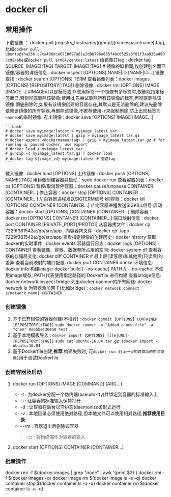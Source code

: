 # docker cli

## 常用操作
下载镜像 ： docker pull [registry_hostname/[group/]]namespace/name[:tag], 比如`docker pull ubuntu@sha256:c7ca486dce6710697a81e2d08796a865f48c6525a3f81f3aa936a4905c9846be`或`docker pull arm64/centos:latest`
给镜像打tag : docker tag SOURCE_IMAGE[:TAG] TARGET_IMAGE[:TAG] # 镜像的ID相同,仅创建别名而已
镜像/容器的详细信息 : docker inspect [OPTIONS] NAME|ID [NAME|ID...]
镜像查找 : docker search [OPTIONS] TERM
查看镜像列表：docker images [OPTIONS] [REPOSITORY[:TAG]]
删除镜像 : docker rmi [OPTIONS] IMAGE [IMAGE...] #IMAGE可以是标签或ID.使用标签:一个镜像有多标签时,仅删除指定标签而已,否则彻底删除该镜像;使用id,先尝试删除所有该镜像的标签,再彻底删除该镜像.彻底删除时,如果有该镜像创建的容器存在,其默认是无法删除的;建议先删除依赖该镜像的所有容器,再删除该镜像,不推荐使用`-f`来强制删除,防止出现标签为`<none>`的临时镜像.
存出镜像 : docker save [OPTIONS] IMAGE [IMAGE...]

	```bash
	# docker save myimage:latest > myimage_latest.tar
	# docker save myimage:latest | gzip > myimage_latest.tar.gz
	# docker export <dockernameortag> | gzip > myimage_latest.tar.gz # for running or paused docker, use export
	# docker load < myimage_latest.tar
	# gunzip -c myimage_latest.tar.gz | docker load
	# docker tag ${image_id} myimage:latest # 重建tag
	```
载入镜像 : docker load [OPTIONS]
上传镜像 : docker push [OPTIONS] NAME[:TAG]
用镜像创建容器并启动：sudo docker run
查看容器列表：docker ps [OPTIONS]
暂停/取消暂停容器：docker pause/unpause CONTAINER [CONTAINER...]
停止容器：docker stop [OPTIONS] CONTAINER [CONTAINER...] // 向容器进程发送SIGTERM信号
kill容器：docker kill [OPTIONS] CONTAINER [CONTAINER...] // 向容器进程发送SIGKILL信号
启动容器：docker start [OPTIONS] CONTAINER [CONTAINER...]
删除容器：docker rm [OPTIONS] CONTAINER [CONTAINER...]
端口映射信息 : docker port CONTAINER [PRIVATE_PORT[/PROTO]]
从容器拷文件 : docker cp 7229f381542a:/go/src/app .
向容器拷文件 : docker cp ./app 7229f381542a:/go/src/app
查看指定镜像的创建历史 : docker history
获取docker的实时事件  : docker events
容器运行日志 : docker logs [OPTIONS] CONTAINER
查看镜像、容器、数据卷所占用的空间: docker system df
查看容器的存储层变化: docker diff CONTAINER # 最上层(读写层)和其他层(只读层)的差异
查看当前映射的端口配置: docker port CONTAINER
docker环境信息: docker info
构建image: docker build [--no-cache] PATH // --no-cache: 不使用image缓存; PATH代表使用指定路径的 Dockerfile 进行构建
查看bridge信息: docker network inspect bridge
列出docker daemon的所有网络: docker network ls
为容器添加网卡(比如bridge) : `docker network connect ${network_name} CONTAINER`

### 创建镜像
1. 基于已有镜像的容器创建(不推荐) : `docker commit [OPTIONS] CONTAINER [REPOSITORY[:TAG]]`
`sudo docker commit -m "Added a new file" -a "chen" 0e65be4364a8 test`
1. 基于本地模板导入 : `docker import [OPTIONS] file|URL|- [REPOSITORY[:TAG]]`
`sudo cat ubuntu-16.04.tar.gz |docker import - ubuntu:16.04`
1. 基于Dockerfile创建,**推荐**
    构建失败时, 可`docker run ${上一步构建成功的中间镜像}`用于调试Dockerfile

### 创建容器及启动
1. docker run [OPTIONS] IMAGE [COMMAND] [ARG...]
    - -t : 为docker分配一个伪终端(pseudo-tty)并绑定到容器的标准输入上
    - -i : 让容器的标准输入保持打开
    - -d : 让容器在后台以守护态(daemonized)形式运行
    - -v : 本地目录必须使用绝对路径,但本地文件可以使用相对路径,**推荐使用目录**
    - --rm : 容器退出后删除该容器

    > `-it` : 将伪终端作为容器的输入
1. docker start [OPTIONS] CONTAINER [CONTAINER...]

### 批量操作
docker rmi -f $(docker images | grep "none" | awk '{print $3}')
docker rmi -f $(docker images -q)
docker  image   rm   $(docker  image  ls   -a  -q)
docker container   stop   $(docker  container  ls   -a  -q)
docker   container   rm  $(docker  container  ls   -a  -q)
